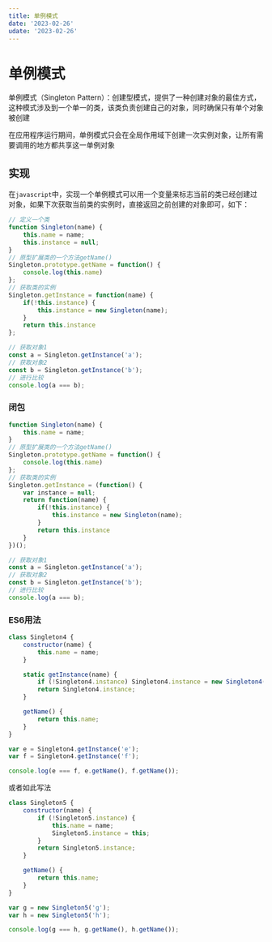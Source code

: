 ```yaml
---
title: 单例模式
date: '2023-02-26'
udate: '2023-02-26'
---
```


# 单例模式

单例模式（Singleton Pattern）：创建型模式，提供了一种创建对象的最佳方式，这种模式涉及到一个单一的类，该类负责创建自己的对象，同时确保只有单个对象被创建

在应用程序运行期间，单例模式只会在全局作用域下创建一次实例对象，让所有需要调用的地方都共享这一单例对象

## 实现

在`javascript`中，实现一个单例模式可以用一个变量来标志当前的类已经创建过对象，如果下次获取当前类的实例时，直接返回之前创建的对象即可，如下：

```jsx
// 定义一个类
function Singleton(name) {
    this.name = name;
    this.instance = null;
}
// 原型扩展类的一个方法getName()
Singleton.prototype.getName = function() {
    console.log(this.name)
};
// 获取类的实例
Singleton.getInstance = function(name) {
    if(!this.instance) {
        this.instance = new Singleton(name);
    }
    return this.instance
};

// 获取对象1
const a = Singleton.getInstance('a');
// 获取对象2
const b = Singleton.getInstance('b');
// 进行比较
console.log(a === b);
```

### 闭包

```jsx
function Singleton(name) {
    this.name = name;
}
// 原型扩展类的一个方法getName()
Singleton.prototype.getName = function() {
    console.log(this.name)
};
// 获取类的实例
Singleton.getInstance = (function() {
    var instance = null;
    return function(name) {
        if(!this.instance) {
            this.instance = new Singleton(name);
        }
        return this.instance
    }        
})();

// 获取对象1
const a = Singleton.getInstance('a');
// 获取对象2
const b = Singleton.getInstance('b');
// 进行比较
console.log(a === b);
```

### ES6用法

```jsx
class Singleton4 {
	constructor(name) {
		this.name = name;
	}

	static getInstance(name) {
		if (!Singleton4.instance) Singleton4.instance = new Singleton4(name);
		return Singleton4.instance;
	}

	getName() {
		return this.name;
	}
}

var e = Singleton4.getInstance('e');
var f = Singleton4.getInstance('f');

console.log(e === f, e.getName(), f.getName());
```

或者如此写法

```jsx
class Singleton5 {
	constructor(name) {
		if (!Singleton5.instance) {
			this.name = name;
			Singleton5.instance = this;
		}
		return Singleton5.instance;
	}

	getName() {
		return this.name;
	}
}

var g = new Singleton5('g');
var h = new Singleton5('h');

console.log(g === h, g.getName(), h.getName());
```
